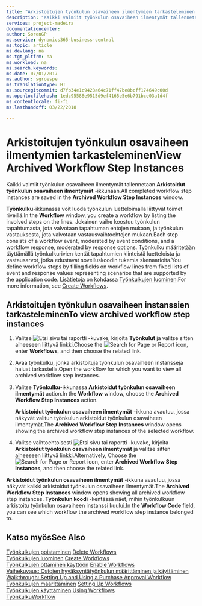 ```yaml
---
title: "Arkistoitujen työnkulun osavaiheen ilmentymien tarkasteleminen | Microsoft Docs"
description: "Kaikki valmiit työnkulun osavaiheen ilmentymät tallennetaan **Arkistoidut työnkulun osavaiheen ilmentymät** -ikkunaan."
services: project-madeira
documentationcenter: 
author: SorenGP
ms.service: dynamics365-business-central
ms.topic: article
ms.devlang: na
ms.tgt_pltfrm: na
ms.workload: na
ms.search.keywords: 
ms.date: 07/01/2017
ms.author: sgroespe
ms.translationtype: HT
ms.sourcegitcommit: d7fb34e1c9428a64c71ff47be8bcff174649c00d
ms.openlocfilehash: 1edc95588e9515d9ef4165e5e6b791bce03a1d4f
ms.contentlocale: fi-fi
ms.lasthandoff: 03/22/2018

---
```

# <a name="view-archived-workflow-step-instances"></a><span data-ttu-id="69db0-103">Arkistoitujen työnkulun osavaiheen ilmentymien tarkasteleminen</span><span class="sxs-lookup"><span data-stu-id="69db0-103">View Archived Workflow Step Instances</span></span>
<span data-ttu-id="69db0-104">Kaikki valmiit työnkulun osavaiheen ilmentymät tallennetaan **Arkistoidut työnkulun osavaiheen ilmentymät** -ikkunaan.</span><span class="sxs-lookup"><span data-stu-id="69db0-104">All completed workflow step instances are saved in the **Archived Workflow Step Instances** window.</span></span>  

 <span data-ttu-id="69db0-105">**Työnkulku**-ikkunassa voit luoda työnkulun luetteloimalla liittyvät toimet riveillä.</span><span class="sxs-lookup"><span data-stu-id="69db0-105">In the **Workflow** window, you create a workflow by listing the involved steps on the lines.</span></span> <span data-ttu-id="69db0-106">Jokainen vaihe koostuu työnkulun tapahtumasta, jota valvotaan tapahtuman ehtojen mukaan, ja työnkulun vastauksesta, jota valvotaan vastausvaihtoehtojen mukaan.</span><span class="sxs-lookup"><span data-stu-id="69db0-106">Each step consists of a workflow event, moderated by event conditions, and a workflow response, moderated by response options.</span></span> <span data-ttu-id="69db0-107">Työnkulku määritetään täyttämällä työnkulkurivien kentät tapahtumien kiinteistä luetteloista ja vastausarvot, jotka edustavat sovelluskoodin tukemia skenaarioita.</span><span class="sxs-lookup"><span data-stu-id="69db0-107">You define workflow steps by filling fields on workflow lines from fixed lists of event and response values representing scenarios that are supported by the application code.</span></span> <span data-ttu-id="69db0-108">Lisätietoja on kohdassa [Työnkulkujen luominen](across-how-to-create-workflows.md).</span><span class="sxs-lookup"><span data-stu-id="69db0-108">For more information, see [Create Workflows](across-how-to-create-workflows.md).</span></span>  

## <a name="to-view-archived-workflow-step-instances"></a><span data-ttu-id="69db0-109">Arkistoitujen työnkulun osavaiheen instanssien tarkasteleminen</span><span class="sxs-lookup"><span data-stu-id="69db0-109">To view archived workflow step instances</span></span>  
1.  <span data-ttu-id="69db0-110">Valitse ![Etsi sivu tai raportti](media/ui-search/search_small.png "Etsi sivu tai raportti -kuvake") -kuvake, kirjoita **Työnkulut** ja valitse sitten aiheeseen liittyvä linkki.</span><span class="sxs-lookup"><span data-stu-id="69db0-110">Choose the ![Search for Page or Report](media/ui-search/search_small.png "Search for Page or Report icon") icon, enter **Workflows**, and then choose the related link.</span></span>  
2.  <span data-ttu-id="69db0-111">Avaa työnkulku, jonka arkistoituja työnkulun osavaiheen instansseja haluat tarkastella.</span><span class="sxs-lookup"><span data-stu-id="69db0-111">Open the workflow for which you want to view all archived workflow step instances.</span></span>  
3.  <span data-ttu-id="69db0-112">Valitse **Työnkulku**-ikkunassa **Arkistoidut työnkulun osavaiheen ilmentymät** action.</span><span class="sxs-lookup"><span data-stu-id="69db0-112">In the **Workflow** window, choose the **Archived Workflow Step Instances** action.</span></span>  

    <span data-ttu-id="69db0-113">**Arkistoidut työnkulun osavaiheen ilmentymät** -ikkuna avautuu, jossa näkyvät valitun työnkulun arkistoidut työnkulun osavaiheen ilmentymät.</span><span class="sxs-lookup"><span data-stu-id="69db0-113">The **Archived Workflow Step Instances** window opens showing the archived workflow step instances of the selected workflow.</span></span>  
4.  <span data-ttu-id="69db0-114">Valitse vaihtoehtoisesti ![Etsi sivu tai raportti](media/ui-search/search_small.png "Etsi sivu tai raportti -kuvake") -kuvake, kirjoita **Arkistoidut työnkulun osavaiheen ilmentymät** ja valitse sitten aiheeseen liittyvä linkki.</span><span class="sxs-lookup"><span data-stu-id="69db0-114">Alternatively, Choose the ![Search for Page or Report](media/ui-search/search_small.png "Search for Page or Report icon") icon, enter **Archived Workflow Step Instances**, and then choose the related link.</span></span>  

<span data-ttu-id="69db0-115">**Arkistoidut työnkulun osavaiheen ilmentymät** -ikkuna avautuu, jossa näkyvät kaikki arkistoidut työnkulun osavaiheen ilmentymät.</span><span class="sxs-lookup"><span data-stu-id="69db0-115">The **Archived Workflow Step Instances** window opens showing all archived workflow step instances.</span></span> <span data-ttu-id="69db0-116">**Työnkulun koodi** -kentässä näet, mihin työnkulkuun arkistoitu työnkulun osavaiheen instanssi kuului.</span><span class="sxs-lookup"><span data-stu-id="69db0-116">In the **Workflow Code** field, you can see which workflow the archived workflow step instance belonged to.</span></span>  

## <a name="see-also"></a><span data-ttu-id="69db0-117">Katso myös</span><span class="sxs-lookup"><span data-stu-id="69db0-117">See Also</span></span>  
 <span data-ttu-id="69db0-118">[Työnkulkujen poistaminen](across-how-to-delete-workflows.md) </span><span class="sxs-lookup"><span data-stu-id="69db0-118">[Delete Workflows](across-how-to-delete-workflows.md) </span></span>  
 <span data-ttu-id="69db0-119">[Työnkulkujen luominen](across-how-to-create-workflows.md) </span><span class="sxs-lookup"><span data-stu-id="69db0-119">[Create Workflows](across-how-to-create-workflows.md) </span></span>  
 <span data-ttu-id="69db0-120">[Työnkulkujen ottaminen käyttöön](across-how-to-enable-workflows.md) </span><span class="sxs-lookup"><span data-stu-id="69db0-120">[Enable Workflows](across-how-to-enable-workflows.md) </span></span>  
 <span data-ttu-id="69db0-121">[Vaihekuvaus: Ostojen hyväksyntätyönkulun määrittäminen ja käyttäminen](walkthrough-setting-up-and-using-a-purchase-approval-workflow.md) </span><span class="sxs-lookup"><span data-stu-id="69db0-121">[Walkthrough: Setting Up and Using a Purchase Approval Workflow](walkthrough-setting-up-and-using-a-purchase-approval-workflow.md) </span></span>  
 <span data-ttu-id="69db0-122">[Työnkulkujen määrittäminen](across-set-up-workflows.md) </span><span class="sxs-lookup"><span data-stu-id="69db0-122">[Setting Up Workflows](across-set-up-workflows.md) </span></span>  
 <span data-ttu-id="69db0-123">[Työnkulkujen käyttäminen](across-use-workflows.md) </span><span class="sxs-lookup"><span data-stu-id="69db0-123">[Using Workflows](across-use-workflows.md) </span></span>  
 [<span data-ttu-id="69db0-124">Työnkulku</span><span class="sxs-lookup"><span data-stu-id="69db0-124">Workflow</span></span>](across-workflow.md)

